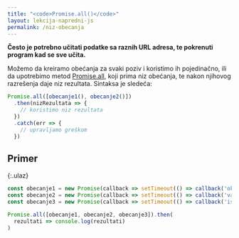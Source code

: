 ```yaml
---
title: "<code>Promise.all()</code>"
layout: lekcija-napredni-js
permalink: /niz-obecanja
---
```


**Često je potrebno učitati podatke sa raznih URL adresa, te pokrenuti program kad se sve učita.**

Možemo da krei­ramo obećanja za svaki poziv i koristimo ih pojedinačno, ili da upotrebimo metod [Promise.all](https://developer.mozilla.org/en-US/docs/Web/JavaScript/Reference/Global_Objects/Promise/all), koji prima niz obećanja, te nakon njihovog razrešenja daje niz rezultata. Sintaksa je sledeća:

```js
Promise.all([obecanje1(), obecanje2()])
  .then(nizRezultata => {
    // koristimo niz rezultata
  })
  .catch(err => {
    // upravljamo greškom
  })
```

## Primer

{:.ulaz}
```js
const obecanje1 = new Promise(callback => setTimeout(() => callback('ok'), 800))
const obecanje2 = new Promise(callback => setTimeout(() => callback('vazi'), 400))
const obecanje3 = new Promise(callback => setTimeout(() => callback('ispunjeno'), 200))

Promise.all([obecanje1, obecanje2, obecanje3]).then(
  rezultati => console.log(rezultati)
)
```
